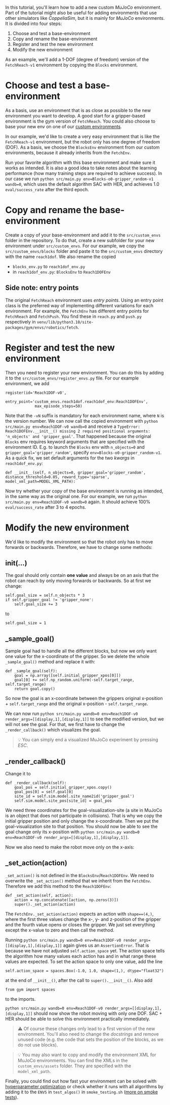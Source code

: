 In this tutorial, you'll learn how to add a new custom _MuJoCo_ environment. Part of the tutorial might also be useful for adding environments that use other simulators like _CoppeliaSim_, but it is mainly for _MuJoCo_ environments. It is divided into four steps:

1. Choose and test a base-environment
2. Copy and rename the base-environment
3. Register and test the new environment
4. Modify the new environment

As an example, we'll add a 1-DOF (degree of freedom) version of the `FetchReach-v1` environment by copying the `Blocks` environment.

# Choose and test a base-environment

As a basis, use an environment that is as close as possible to the new environment you want to develop. A good start for a gripper-based environment is the gym version of `FetchReach`. You could also choose to base your new env on one of our [custom environments](Environments-Overview). 

In our example, we'd like to create a very easy environment that is like the `FetchReach-v1` environment, but the robot only has one degree of freedom (DOF). As a basis, we choose the `BlocksEnv` environment from our custom environments, because it already inherits from the `FetchEnv`.

Run your favorite algorithm with this base environment and make sure it works as intended. It is also a good idea to take notes about the learning performance (how many training steps are required to achieve success). In our case we run `python src/main.py env=Blocks-o0-gripper_random-v1 wandb=0`, which uses the default algorithm SAC with HER, and achieves 1.0 `eval/success_rate` after the third epoch.

# Copy and rename the base-environment

Create a copy of your base-environment and add it to the `src/custom_envs` folder in the repository. To do that, create a new subfolder for your new environment under `src/custom_envs`. For our example, we copy the `src/custom_envs/blocks` folder and paste it to the `src/custom_envs` directory with the name `reach1dof`. We also rename the copied

- `blocks_env.py` to `reach1dof_env.py`
- in `reach1dof_env.py`: `BlocksEnv` to `Reach1DOFEnv`


## Side note: entry points
The original `FetchReach` environment uses _entry points_. Using an entry point class is the preferred way of implementing different variations for each environment. For example, the `FetchEnv` has different entry points for `FetchReach` and `FetchPush`. You find these in `reach.py` and `push.py` respectively in `venv/lib/python3.10/site-packages/gym/envs/robotics/fetch`.

# Register and test the new environment

Then you need to register your new environment. You can do this by adding it to the `src/custom_envs/register_envs.py` file. For our example environment, we add 
```
register(id='Reach1DOF-v0',
             entry_point='custom_envs.reach1dof.reach1dof_env:Reach1DOFEnv',
             max_episode_steps=50)
```

Note that the `-vN` suffix is mandatory for each environment name, where `N` is the version number. We can now call the copied environment with `python src/main.py env=Reach1DOF-v0 wandb=0` and receive a `TypeError: Reach1DOFEnv.__init__() missing 2 required positional arguments: 'n_objects' and 'gripper_goal'`. That happened because the original `Blocks` env requires keyword arguments that are specified with the environment ID. E.g. to launch the `Blocks` env with `n_objects=0` and `gripper_goal='gripper_random'`, specify `env=Blocks-o0-gripper_random-v1`. As a quick fix, we set default arguments for the two _kwargs_ in `reach1dof_env.py`:
```
def __init__(self, n_objects=0, gripper_goal='gripper_random', distance_threshold=0.05, reward_type='sparse', model_xml_path=MODEL_XML_PATH):
```

Now try whether your copy of the base environment is running as intended, in the same way as the original one. For our example, we run `python src/main.py env=Reach1DOF-v0 wandb=0` again. It should achieve 100% `eval/success_rate` after 3 to 4 epochs.

# Modify the new environment
We'd like to modify the environment so that the robot only has to move forwards or backwards.
Therefore, we have to change some methods:

## __init__(...)
The goal should only contain __one value__ and always be on an axis that the robot can reach by only moving forwards or backwards. So at first we change:
```
self.goal_size = self.n_objects * 3
if self.gripper_goal != 'gripper_none':
    self.goal_size += 3
```
to
```
self.goal_size = 1
```

## _sample_goal()
Sample goal had to handle all the different blocks, but now we only want one value for the x-coordinate of the gripper. So we delete the whole `_sample_goal()` method and replace it with:
```
def _sample_goal(self):
    goal = np.array([self.initial_gripper_xpos[0]])
    goal[0] += self.np_random.uniform(-self.target_range, self.target_range)
    return goal.copy()
```
So now the goal is an x-coordinate between the grippers original x-position + `self.target_range` and the original x-position - `self.target_range`.

We can now run `python src/main.py wandb=0 env=Reach1DOF-v0 render_args=[[display,1],[display,1]]` to see the modified version, but we will not see the goal. For that, we first have to change the `_render_callback()` which visualizes the goal.

> :bulb: You can simply end a visualized MuJoCo experiment by pressing _ESC_.

## _render_callback()
Change it to
```
def _render_callback(self):
    goal_pos = self.initial_gripper_xpos.copy()
    goal_pos[0] = self.goal[0]
    site_id = self.sim.model.site_name2id('gripper_goal')
    self.sim.model.site_pos[site_id] = goal_pos
```
We need three coordinates for the goal-visualization-site (a site in MuJoCo is an object that does not participate in collisions). That is why we copy the initial gripper position and only change the x-coordinate. Then we put the goal-visualization site to that position. You should now be able to see the goal change only its x-position with `python src/main.py wandb=0 env=Reach1DOF-v0 render_args=[[display,1],[display,1]]`.

Now we also need to make the robot move only on the x-axis:

## _set_action(action)
`_set_action()` is not defined in the `BlocksEnv`/`Reach1DOFEnv`. We need to overwrite the `_set_action()` method that we inherit from the `FetchEnv`. Therefore we add this method to the `Reach1DOFEnv`:
```
def _set_action(self, action):
    action = np.concatenate([action, np.zeros(3)])
    super()._set_action(action)
```

The `FetchEnv._set_action(action)` expects an action with `shape==(4,)`, where the first three values change the x-, y- and z-position of the gripper and the fourth value opens or closes the gripper. We just set everything except the x-value to zero and then call the method.

Running `python src/main.py wandb=0 env=Reach1DOF-v0 render_args=[[display,1],[display,1]]` again gives us an `AssertionError`. That is because we have not adjusted `self.action_space` yet. The action space tells the algorithm how many values each action has and in what range these values are expected. To set the action space to only one value, add the line 
```
self.action_space = spaces.Box(-1.0, 1.0, shape=(1,), dtype="float32")
```
at the end of `__init__()`, after the call to `super().__init__()`. Also add
```
from gym import spaces
```
to the imports.

`python src/main.py wandb=0 env=Reach1DOF-v0 render_args=[[display,1],[display,1]]` should now show the robot moving with only one DOF. SAC + HER should be able to solve this environment practically immediately.

> :warning: Of course these changes only lead to a first version of the new environment. You'll also need to change the _docstrings_ and remove unused code (e.g. the code that sets the position of the blocks, as we do not use blocks).

> :bulb: You may also want to copy and modify the environment XML for MuJoCo environments. You can find the XMLs in the `custom_envs/assets` folder. They are specified with the `model_xml_path`.

Finally, you could find out how fast your environment can be solved with [hyperparameter optimization](Hyperparameter-optimization) or check whether it runs with all algorithms by adding it to the `ENVS` in `test_algos()` in `smoke_testing.sh` ([more on smoke tests](Smoke-tests)).
